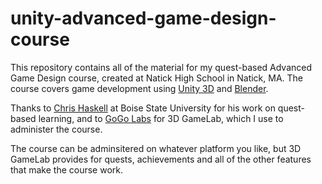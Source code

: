 unity-advanced-game-design-course
=================================

This repository contains all of the material for my quest-based Advanced Game Design course, created at Natick High School in Natick, MA. The course covers game development using [Unity 3D](http://www.unity3d.com) and [Blender](http://www.blender.org). 

Thanks to [Chris Haskell](https://edtech.boisestate.edu/chris-haskell/) at Boise State University for his work on quest-based learning, and to [GoGo Labs](http://www.gogolabs.com) for 3D GameLab, which I use to administer the course. 

The course can be adminsitered on whatever platform you like, but 3D GameLab provides for quests, achievements and all of the other features that make the course work.